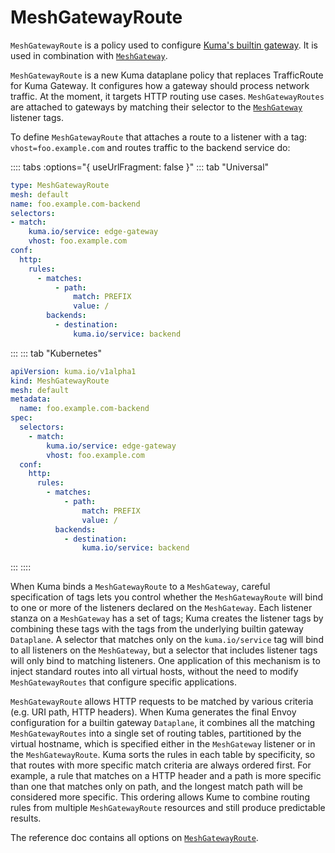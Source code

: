 ---
---
# MeshGatewayRoute

`MeshGatewayRoute` is a policy used to configure [Kuma's builtin gateway](../documentation/gateway.md#builtin).
It is used in combination with [`MeshGateway`](./mesh-gateway).

`MeshGatewayRoute` is a new Kuma dataplane policy that replaces TrafficRoute for Kuma Gateway.
It configures how a gateway should process network traffic.
At the moment, it targets HTTP routing use cases.
`MeshGatewayRoutes` are attached to gateways by matching their selector to the [`MeshGateway`](./mesh-gateway) listener tags.

To define `MeshGatewayRoute` that attaches a route to a listener with a tag: `vhost=foo.example.com` and routes traffic to the backend service do:

:::: tabs :options="{ useUrlFragment: false }"
::: tab "Universal"
```yaml
type: MeshGatewayRoute
mesh: default
name: foo.example.com-backend 
selectors:
- match:
    kuma.io/service: edge-gateway
    vhost: foo.example.com
conf:
  http:
    rules:
      - matches:
          - path:
              match: PREFIX
              value: /
        backends:
          - destination:
              kuma.io/service: backend
```
:::
::: tab "Kubernetes"
```yaml
apiVersion: kuma.io/v1alpha1
kind: MeshGatewayRoute
mesh: default
metadata:
  name: foo.example.com-backend
spec:
  selectors:
    - match:
        kuma.io/service: edge-gateway
        vhost: foo.example.com
  conf:
    http:
      rules:
        - matches:
            - path:
                match: PREFIX
                value: /
          backends:
            - destination:
                kuma.io/service: backend
```
:::
::::

When Kuma binds a `MeshGatewayRoute` to a `MeshGateway`, careful specification of tags lets you control whether the `MeshGatewayRoute` will bind to one or more of the listeners declared on the `MeshGateway`.
Each listener stanza on a `MeshGateway` has a set of tags; Kuma creates the listener tags by combining these tags with the tags from the underlying builtin gateway `Dataplane`.
A selector that matches only on the `kuma.io/service` tag will bind to all listeners on the `MeshGateway`, but a selector that includes listener tags will only bind to matching listeners.
One application of this mechanism is to inject standard routes into all virtual hosts, without the need to modify `MeshGatewayRoutes` that configure specific applications.

`MeshGatewayRoute` allows HTTP requests to be matched by various criteria (e.g. URI path, HTTP headers).
When Kuma generates the final Envoy configuration for a builtin gateway `Dataplane`, it combines all the matching `MeshGatewayRoutes` into a single set of routing tables, partitioned by the virtual hostname, which is specified either in the `MeshGateway` listener or in the `MeshGatewayRoute`.
Kuma sorts the rules in each table by specificity, so that routes with more specific match criteria are always ordered first.
For example, a rule that matches on a HTTP header and a path is more specific than one that matches only on path, and the longest match path will be considered more specific.
This ordering allows Kume to combine routing rules from multiple `MeshGatewayRoute` resources and still produce predictable results.

The reference doc contains all options on [`MeshGatewayRoute`](../generated/policies/mesh-gateway-route).
